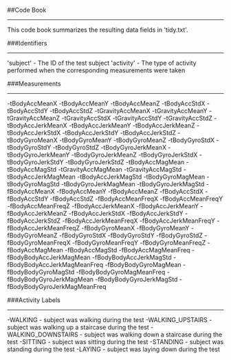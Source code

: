 ##Code Book
***
This code book summarizes the resulting data fields in 'tidy.txt'.

###Identifiers
***
'subject' - The ID of the test subject
'activity' - The type of activity performed when the corresponding measurements were taken

###Measurements
***
-tBodyAccMeanX
-tBodyAccMeanY
-tBodyAccMeanZ
-tBodyAccStdX
-tBodyAccStdY
-tBodyAccStdZ
-tGravityAccMeanX
-tGravityAccMeanY
-tGravityAccMeanZ
-tGravityAccStdX
-tGravityAccStdY
-tGravityAccStdZ
-tBodyAccJerkMeanX
-tBodyAccJerkMeanY
-tBodyAccJerkMeanZ
-tBodyAccJerkStdX
-tBodyAccJerkStdY
-tBodyAccJerkStdZ
-tBodyGyroMeanX
-tBodyGyroMeanY
-tBodyGyroMeanZ
-tBodyGyroStdX
-tBodyGyroStdY
-tBodyGyroStdZ
-tBodyGyroJerkMeanX
-tBodyGyroJerkMeanY
-tBodyGyroJerkMeanZ
-tBodyGyroJerkStdX
-tBodyGyroJerkStdY
-tBodyGyroJerkStdZ
-tBodyAccMagMean
-tBodyAccMagStd
-tGravityAccMagMean
-tGravityAccMagStd
-tBodyAccJerkMagMean
-tBodyAccJerkMagStd
-tBodyGyroMagMean
-tBodyGyroMagStd
-tBodyGyroJerkMagMean
-tBodyGyroJerkMagStd
-fBodyAccMeanX
-fBodyAccMeanY
-fBodyAccMeanZ
-fBodyAccStdX
-fBodyAccStdY
-fBodyAccStdZ
-fBodyAccMeanFreqX
-fBodyAccMeanFreqY
-fBodyAccMeanFreqZ
-fBodyAccJerkMeanX
-fBodyAccJerkMeanY
-fBodyAccJerkMeanZ
-fBodyAccJerkStdX
-fBodyAccJerkStdY
-fBodyAccJerkStdZ
-fBodyAccJerkMeanFreqX
-fBodyAccJerkMeanFreqY
-fBodyAccJerkMeanFreqZ
-fBodyGyroMeanX
-fBodyGyroMeanY
-fBodyGyroMeanZ
-fBodyGyroStdX
-fBodyGyroStdY
-fBodyGyroStdZ
-fBodyGyroMeanFreqX
-fBodyGyroMeanFreqY
-fBodyGyroMeanFreqZ
-fBodyAccMagMean
-fBodyAccMagStd
-fBodyAccMagMeanFreq
-fBodyBodyAccJerkMagMean
-fBodyBodyAccJerkMagStd
-fBodyBodyAccJerkMagMeanFreq
-fBodyBodyGyroMagMean
-fBodyBodyGyroMagStd
-fBodyBodyGyroMagMeanFreq
-fBodyBodyGyroJerkMagMean
-fBodyBodyGyroJerkMagStd
-fBodyBodyGyroJerkMagMeanFreq


###Activity Labels
***
-WALKING - subject was walking during the test
-WALKING_UPSTAIRS - subject was walking up a staircase during the test
-WALKING_DOWNSTAIRS -  subject was walking down a staircase during the test
-SITTING - subject was sitting during the test
-STANDING - subject was standing during the test
-LAYING - subject was laying down during the test